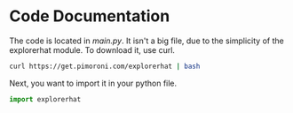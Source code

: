# Code Documentation

The code is located in *main.py*. It isn't a big file, due to the simplicity of the explorerhat module. To download it, use curl.
```bash
curl https://get.pimoroni.com/explorerhat | bash
```
Next, you want to import it in your python file.
```python
import explorerhat
```
